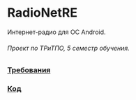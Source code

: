 # RadioNetRE
Интернет-радио для ОС Android.  
###### Проект по ТРиТПО, 5 семестр обучения.  
### [Требования](/Documents/SRS.md)  
### [Код](/Code/app/src/main/java/com/spo/radionetre)

